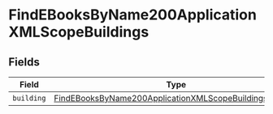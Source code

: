 # FindEBooksByName200ApplicationXMLScopeBuildings


## Fields

| Field                                                                                                                                         | Type                                                                                                                                          | Required                                                                                                                                      | Description                                                                                                                                   |
| --------------------------------------------------------------------------------------------------------------------------------------------- | --------------------------------------------------------------------------------------------------------------------------------------------- | --------------------------------------------------------------------------------------------------------------------------------------------- | --------------------------------------------------------------------------------------------------------------------------------------------- |
| `building`                                                                                                                                    | [FindEBooksByName200ApplicationXMLScopeBuildingsBuilding](../../models/operations/findebooksbyname200applicationxmlscopebuildingsbuilding.md) | :heavy_minus_sign:                                                                                                                            | N/A                                                                                                                                           |